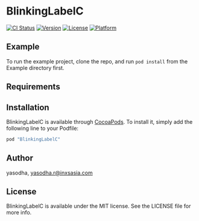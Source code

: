 # BlinkingLabelC

[![CI Status](http://img.shields.io/travis/yasodha/BlinkingLabelC.svg?style=flat)](https://travis-ci.org/yasodha/BlinkingLabelC)
[![Version](https://img.shields.io/cocoapods/v/BlinkingLabelC.svg?style=flat)](http://cocoapods.org/pods/BlinkingLabelC)
[![License](https://img.shields.io/cocoapods/l/BlinkingLabelC.svg?style=flat)](http://cocoapods.org/pods/BlinkingLabelC)
[![Platform](https://img.shields.io/cocoapods/p/BlinkingLabelC.svg?style=flat)](http://cocoapods.org/pods/BlinkingLabelC)

## Example

To run the example project, clone the repo, and run `pod install` from the Example directory first.

## Requirements

## Installation

BlinkingLabelC is available through [CocoaPods](http://cocoapods.org). To install
it, simply add the following line to your Podfile:

```ruby
pod "BlinkingLabelC"
```

## Author

yasodha, yasodha.r@inxsasia.com

## License

BlinkingLabelC is available under the MIT license. See the LICENSE file for more info.
